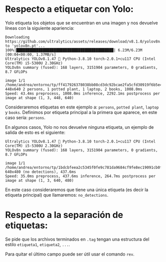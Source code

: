 # Respecto a etiquetar con Yolo:

Yolo etiqueta los objetos que se encuentran en una imagen y nos devuelve líneas
con la siguiente apariencia:
```
Downloading https://github.com/ultralytics/assets/releases/download/v8.1.0/yolov8n.pt to 'yolov8n.pt'...
100%|████████████████████████████████████████████| 6.23M/6.23M [00:04<00:00, 1.37MB/s]
Ultralytics YOLOv8.1.47 🚀 Python-3.8.10 torch-2.0.1+cu117 CPU (Intel Core(TM) i5-5300U 2.30GHz)
YOLOv8n summary (fused): 168 layers, 3151904 parameters, 0 gradients, 8.7 GFLOPs

image 1/1 /home/andrea/entorno/tp/ff417926378038bb08cd3dc92bcae2fa5cfd30919f6b5e4af242b9436ae4b29a.jpg: 448x640 2 persons, 1 potted plant, 1 laptop, 2 books, 1008.0ms
Speed: 43.4ms preprocess, 1008.0ms inference, 2292.1ms postprocess per image at shape (1, 3, 448, 640)
```

Consideraremos etiquetas en este ejemplo a: `persons`, `potted plant`, `laptop`
y `books`.
Definimos por etiqueta principal a la primera que aparece, en este caso sería:
`persons`.

En algunos casos, Yolo no nos devuelve ninguna etiqueta, un ejemplo de salida de
esto es el siguiente:
```
Ultralytics YOLOv8.1.47 🚀 Python-3.8.10 torch-2.0.1+cu117 CPU (Intel Core(TM) i5-5300U 2.30GHz)
YOLOv8n summary (fused): 168 layers, 3151904 parameters, 0 gradients, 8.7 GFLOPs

image 1/1 /home/andrea/entorno/tp/1bdcbfeea2c5345f0fe9c781da9684cf9fe8ec19091cb0f21e80e5a9aaeb4173.jpg: 640x480 (no detections), 437.6ms
Speed: 35.0ms preprocess, 437.6ms inference, 264.7ms postprocess per image at shape (1, 3, 640, 480)
```

En este caso consideraremos que tiene una única etiqueta (es decir la etiqueta
principal) que llamaremos: `no_detections`.

# Respecto a la separación de etiquetas:

Se pide que los archivos terminados en `.tag` tengan una estructura del estilo
`etiqueta1`, `etiqueta2`, `...`.

Para quitar el último campo puede ser útil usar el comando `rev`.

